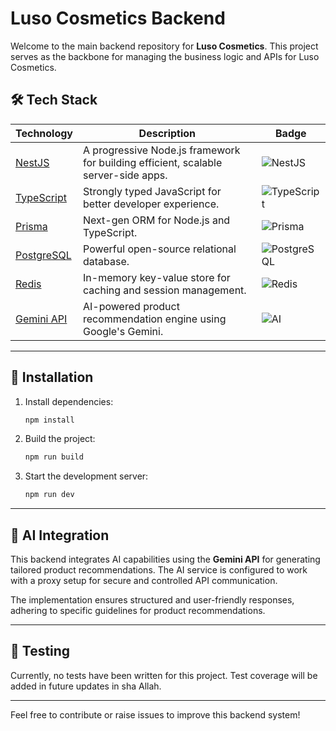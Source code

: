 # Luso Cosmetics Backend

Welcome to the main backend repository for **Luso Cosmetics**. This project serves as the backbone for managing the business logic and APIs for Luso Cosmetics.

## 🛠️ Tech Stack

| Technology      | Description                                                 | Badge |
|----------------|-------------------------------------------------------------|--------|
| [NestJS](https://nestjs.com/)       | A progressive Node.js framework for building efficient, scalable server-side apps. | ![NestJS](https://img.shields.io/badge/NestJS-E0234E?style=flat&logo=nestjs&logoColor=white) |
| [TypeScript](https://www.typescriptlang.org/) | Strongly typed JavaScript for better developer experience.               | ![TypeScript](https://img.shields.io/badge/TypeScript-3178C6?style=flat&logo=typescript&logoColor=white) |
| [Prisma](https://www.prisma.io/)     | Next-gen ORM for Node.js and TypeScript.                                 | ![Prisma](https://img.shields.io/badge/Prisma-2D3748?style=flat&logo=prisma&logoColor=white) |
| [PostgreSQL](https://www.postgresql.org/) | Powerful open-source relational database.                               | ![PostgreSQL](https://img.shields.io/badge/PostgreSQL-4169E1?style=flat&logo=postgresql&logoColor=white) |
| [Redis](https://redis.io/)         | In-memory key-value store for caching and session management.             | ![Redis](https://img.shields.io/badge/Redis-DC382D?style=flat&logo=redis&logoColor=white) |
| [Gemini API](https://deepmind.google/technologies/gemini/) | AI-powered product recommendation engine using Google's Gemini.           | ![AI](https://img.shields.io/badge/Gemini%20API-AI-blueviolet) |

---

## 🚀 Installation

1. Install dependencies:
    ```bash
    npm install
    ```

2. Build the project:
    ```bash
    npm run build
    ```

3. Start the development server:
    ```bash
    npm run dev
    ```

---

## 🤖 AI Integration

This backend integrates AI capabilities using the **Gemini API** for generating tailored product recommendations. The AI service is configured to work with a proxy setup for secure and controlled API communication.

The implementation ensures structured and user-friendly responses, adhering to specific guidelines for product recommendations.

---

## 🧪 Testing

Currently, no tests have been written for this project. Test coverage will be added in future updates in sha Allah.

---

Feel free to contribute or raise issues to improve this backend system!
